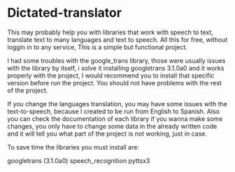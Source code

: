 # Dictated-translator
This may probably help you with libraries that work with speech to text, translate text to many languages and text to speech. All this for free, without loggin in to any service, This is a simple but functional project.

I had some troubles with the google_trans library, those were usually issues with the library by itself, i solve it installing googletrans 3.1.0a0 and it works properly with the project, I would recommend you to install that specific version before run the project.
You should not have problems with the rest of the project.

If you change the languages translation, you may have some issues with the text-to-speech, because I created to be run from English to Spanish.
Also you can check the documentation of each library if you wanna make some changes, you only have to change some data in the already written code and it will tell you what part of the project is not working, just in case.

To save time the libraries you must install are:

googletrans (3.1.0a0)
speech_recognition
pyttsx3

